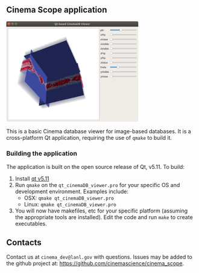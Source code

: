 ## Cinema Scope application

<img src="doc/img/cinema_scope.png" width="350">

This is a basic Cinema database viewer for image-based databases. It is
a cross-platform Qt application, requiring the use of `qmake` to build it.

### Building the application

The application is built on the open source release of Qt, v5.11. To build:

1. Install [qt v5.11](https://www.qt.io/download-qt-installer?hsCtaTracking=9f6a2170-a938-42df-a8e2-a9f0b1d6cdce%7C6cb0de4f-9bb5-4778-ab02-bfb62735f3e5) 
2. Run `qmake` on the `qt_cinemaDB_viewer.pro` for your specific OS and
development environment. Examples include:
    - OSX: `qmake qt_cinemaDB_viewer.pro`
    - Linux: `qmake qt_cinemaDB_viewer.pro`
3. You will now have makefiles, etc for your specific platform (assuming the
appropriate tools are installed). Edit the code and run `make` to create
executables.

## Contacts

Contact us at `cinema_dev@lanl.gov` with questions. Issues may be added to the
github project at: https://github.com/cinemascience/cinema_scope.
